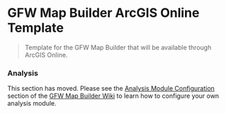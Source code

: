 # GFW Map Builder ArcGIS Online Template

> Template for the GFW Map Builder that will be available through ArcGIS Online.

### Analysis

This section has moved. Please see the [Analysis Module Configuration](https://github.com/wri/gfw-mapbuilder/wiki/Analysis-Module-Configuration) section of the [GFW Map Builder Wiki](https://github.com/wri/gfw-mapbuilder/wiki) to learn how to configure your own analysis module.

